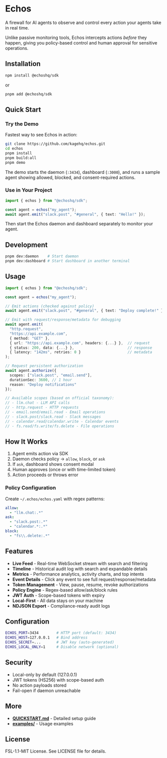 # Echos

A firewall for AI agents to observe and control every action your agents take in real time.

Unlike passive monitoring tools, Echos intercepts actions *before* they happen, giving you policy-based control and human approval for sensitive operations.


## Installation

```bash
npm install @echoshq/sdk
```

or

```bash
pnpm add @echoshq/sdk
```

## Quick Start

### Try the Demo

Fastest way to see Echos in action:

```bash
git clone https://github.com/kagehq/echos.git
cd echos
pnpm install
pnpm build:all
pnpm demo
```

The demo starts the daemon (`:3434`), dashboard (`:3000`), and runs a sample agent showing allowed, blocked, and consent-required actions.

### Use in Your Project

```typescript
import { echos } from "@echoshq/sdk";

const agent = echos("my_agent");
await agent.emit("slack.post", "#general", { text: "Hello!" });
```

Then start the Echos daemon and dashboard separately to monitor your agent.

## Development

```bash
pnpm dev:daemon    # Start daemon
pnpm dev:dashboard # Start dashboard in another terminal
```

## Usage

```typescript
import { echos } from "@echoshq/sdk";

const agent = echos("my_agent");

// Emit actions (checked against policy)
await agent.emit("slack.post", "#general", { text: "Deploy complete!" });

// Emit with request/response/metadata for debugging
await agent.emit(
  "http.request",
  "https://api.example.com",
  { method: "GET" },
  { url: "https://api.example.com", headers: {...} },  // request
  { status: 200, data: {...} },                        // response
  { latency: "142ms", retries: 0 }                     // metadata
);

// Request persistent authorization
await agent.authorize({
  scopes: ["slack.post", "email.send"],
  durationSec: 3600, // 1 hour
  reason: "Deploy notifications"
});

// Available scopes (based on official taxonomy):
// - llm.chat - LLM API calls
// - http.request - HTTP requests
// - email.send/email.read - Email operations
// - slack.post/slack.read - Slack messages
// - calendar.read/calendar.write - Calendar events
// - fs.read/fs.write/fs.delete - File operations
```

## How It Works

1. Agent emits action via SDK
2. Daemon checks policy → `allow`, `block`, or `ask`
3. If `ask`, dashboard shows consent modal
4. Human approves (once or with time-limited token)
5. Action proceeds or throws error

### Policy Configuration

Create `~/.echos/echos.yaml` with regex patterns:

```yaml
allow:
  - "llm.chat:.*"
ask:
  - "slack.post:.*"
  - "calendar.*:.*"
block:
  - "fs\\.delete:.*"
```

## Features

- **Live Feed** - Real-time WebSocket stream with search and filtering
- **Timeline** - Historical audit log with search and expandable details
- **Metrics** - Performance analytics, activity charts, and top intents
- **Event Details** - Click any event to see full request/response/metadata
- **Token Management** - View, pause, resume, revoke authorizations
- **Policy Engine** - Regex-based allow/ask/block rules
- **JWT Auth** - Scope-based tokens with expiry
- **Local-First** - All data stays on your machine
- **NDJSON Export** - Compliance-ready audit logs

## Configuration

```bash
ECHOS_PORT=3434        # HTTP port (default: 3434)
ECHOS_HOST=127.0.0.1   # Bind address
ECHOS_SECRET=...       # JWT key (auto-generated)
ECHOS_LOCAL_ONLY=1     # Disable network (optional)
```

## Security

- Local-only by default (127.0.0.1)
- JWT tokens (HS256) with scope-based auth
- No action payloads stored
- Fail-open if daemon unreachable

## More

- **[QUICKSTART.md](./QUICKSTART.md)** - Detailed setup guide
- **[examples/](./examples/)** - Usage examples

## License

FSL-1.1-MIT License. See LICENSE file for details.
